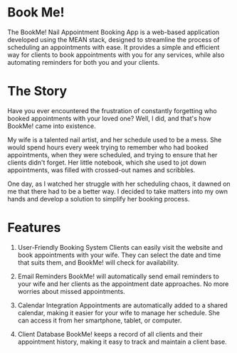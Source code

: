 # Book Me!

The BookMe! Nail Appointment Booking App is a web-based application developed using the MEAN stack, designed to streamline the process of scheduling an appointments with ease. It provides a simple and efficient way for clients to book appointments with you for any services, while also automating reminders for both you and your clients.

# The Story

Have you ever encountered the frustration of constantly forgetting who booked appointments with your loved one? Well, I did, and that's how BookMe! came into existence.

My wife is a talented nail artist, and her schedule used to be a mess. She would spend hours every week trying to remember who had booked appointments, when they were scheduled, and trying to ensure that her clients didn't forget. Her little notebook, which she used to jot down appointments, was filled with crossed-out names and scribbles.

One day, as I watched her struggle with her scheduling chaos, it dawned on me that there had to be a better way. I decided to take matters into my own hands and develop a solution to simplify her booking process.

# Features

1. User-Friendly Booking System
   Clients can easily visit the website and book appointments with your wife. They can select the date and time that suits them, and BookMe! will check for availability.

2. Email Reminders
   BookMe! will automatically send email reminders to your wife and her clients as the appointment date approaches. No more worries about missed appointments.

3. Calendar Integration
   Appointments are automatically added to a shared calendar, making it easier for your wife to manage her schedule. She can access it from her smartphone, tablet, or computer.

4. Client Database
   BookMe! keeps a record of all clients and their appointment history, making it easy to track and maintain a client base.

